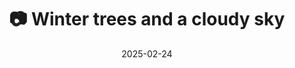 ---
title: '📷 Winter trees and a cloudy sky'
date: '2025-02-24'
image: 'https://cdn.diblasio.social/static/photos/2025/20250224_162700.jpg'
thumbnail: 'https://cdn.diblasio.social/static/photos/2025/thumbnails/20250224_162700.jpg'
alt_text: "Bare tree branches framed against a cloudy sky."
tags:
  - "#Photography"
  - "#Netherlands"
  - "#Huizen"
  - "#Nature"
  - "#Trees"
  - "#Sky"
  - "#Landscape"
  - "#NaturePhotography"
  - "#WinterTrees"
  - "#ShotOniPhone"
  - "#ProcessZero"
  - "#Halide"
description: ''
created_date: '2025-02-24'
location: "2, Zuiderweg, De Zuid, Huizen, Noord-Holland, Nederland, 1271 LZ, Nederland"
exif_data: "Apple iPhone 15 Pro 9mm f/2.8 (1/560 | f/2.8 | ISO 25)"
draft: false
---
